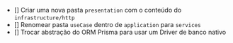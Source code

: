 - [] Criar uma nova pasta `presentation` com o conteúdo do `infrastructure/http`
- [] Renomear pasta `useCase` dentro de `application` para `services`
- [] Trocar abstração do ORM Prisma para usar um Driver de banco nativo